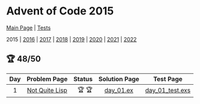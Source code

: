 # Advent of Code 2015

[Main Page](https://adventofcode.com/2015) | [Tests](/test/2015)

2015 | [2016](/lib/2016) | [2017](/lib/2017) | [2018](/lib/2018) | [2019](/lib/2019) | [2020](/lib/2020) | [2021](/lib/2021) | [2022](/lib/2022)

## :trophy: 48/50

| Day | Problem Page | Status | Solution Page | Test Page |
| :---: | :------: | ---: | :---: | :---: |
| 1 | [Not Quite Lisp](https://adventofcode.com/2015/day/1) | :trophy: :trophy: | [day_01.ex](/lib/2015/day_01.ex) | [day_01_test.exs](/test/2015/day_01_test.exs) |
